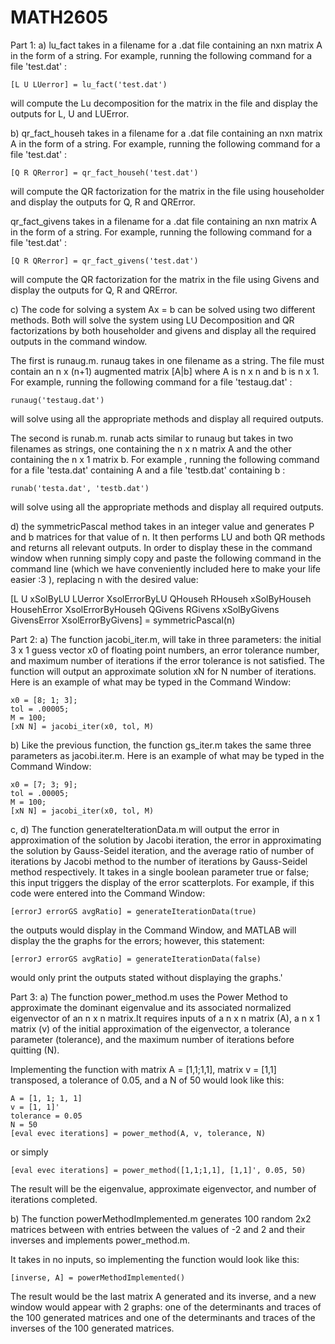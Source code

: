 # MATH2605
Part 1:
a) lu_fact takes in a filename for a .dat file containing an nxn matrix A in the form of a string. For example, running the following command for a file 'test.dat' :

	[L U LUerror] = lu_fact('test.dat')

will compute the Lu decomposition for the matrix in the file and display the outputs for L, U and LUError.

b) qr_fact_househ takes in a filename for a .dat file containing an nxn matrix A in the form of a string. For example, running the following command for a file 'test.dat' :

	[Q R QRerror] = qr_fact_househ('test.dat')

will compute the QR factorization for the matrix in the file using householder and display the outputs for Q, R and QRError.

qr_fact_givens takes in a filename for a .dat file containing an nxn matrix A in the form of a string. For example, running the following command for a file 'test.dat' :

	[Q R QRerror] = qr_fact_givens('test.dat')

 will compute the QR factorization for the matrix in the file using Givens and display the outputs for Q, R and QRError.

c) The code for solving a system Ax = b can be solved using two different methods. Both will solve the system using LU Decomposition and QR factorizations by both householder and givens and display all the required outputs in the command window. 

The first is runaug.m. runaug takes in one filename as a string. The file must contain an n x (n+1) augmented matrix [A|b] where A is n x n and b is n x 1. 
For example, running the following command for a file 'testaug.dat' :

	runaug('testaug.dat')

will solve using all the appropriate methods and display all required outputs.

The second is runab.m. runab acts similar to runaug but takes in two filenames as strings, one containing the n x n matrix A and the other containing the n x 1 matrix b. 
For example , running the following command for a file 'testa.dat' containing A and a file 'testb.dat' containing b :

	runab('testa.dat', 'testb.dat')

will solve using all the appropriate methods and display all required outputs.  

d) the symmetricPascal method takes in an integer value and generates P and b matrices for that value of n. It then performs LU and both QR methods and returns all relevant outputs. In order to display these in the command window when running simply copy and paste the following command in the command line (which we have conveniently included here to make your life easier :3 ), replacing n with the desired value:

[L U xSolByLU LUerror XsolErrorByLU QHouseh RHouseh xSolByHouseh HousehError XsolErrorByHouseh QGivens RGivens xSolByGivens GivensError XsolErrorByGivens] = symmetricPascal(n)

Part 2:
a) The function jacobi_iter.m, will take in three parameters: the initial 3 x 1 guess vector x0 of floating point numbers, an error tolerance number, and maximum number of iterations if the error tolerance is not satisfied. The function will output an approximate solution xN for N number of iterations.
Here is an example of what may be typed in the Command Window:

	x0 = [8; 1; 3];
	tol = .00005;
	M = 100;
	[xN N] = jacobi_iter(x0, tol, M)


b) Like the previous function, the function gs_iter.m takes the same three parameters as jacobi.iter.m. 
Here is an example of what may be typed in the Command Window:

	x0 = [7; 3; 9];
	tol = .00005;
	M = 100;
	[xN N] = jacobi_iter(x0, tol, M)


c, d) The function generateIterationData.m will output the error in approximation of the solution by Jacobi iteration, the error in approximating the solution by Gauss-Seidel iteration, and the average ratio of number of iterations by Jacobi method to the number of iterations by Gauss-Seidel method respectively. It takes in a single boolean parameter true or false; this input triggers the display of the error scatterplots.
For example, if this code were entered into the Command Window:

	[errorJ errorGS avgRatio] = generateIterationData(true)

the outputs would display in the Command Window, and MATLAB will display the the graphs for the errors; however, this statement:

	[errorJ errorGS avgRatio] = generateIterationData(false)

would only print the outputs stated without displaying the graphs.'

Part 3:
a) The function power_method.m uses the Power Method to approximate the dominant eigenvalue and its associated normalized eigenvector of an n x n matrix.It requires inputs of  a n x n matrix (A), a n x 1 matrix (v) of the initial approximation of the eigenvector, a tolerance parameter (tolerance), and the maximum number of iterations before quitting (N).

Implementing the function with matrix A = [1,1;1,1], matrix v = [1,1] transposed, a tolerance of 0.05, and a N of 50 would look like this:

	A = [1, 1; 1, 1]
	v = [1, 1]'
	tolerance = 0.05
	N = 50
	[eval evec iterations] = power_method(A, v, tolerance, N)

or simply

	[eval evec iterations] = power_method([1,1;1,1], [1,1]', 0.05, 50)

The result will be the eigenvalue, approximate eigenvector, and number of iterations completed.

b) The function powerMethodImplemented.m generates 100 random 2x2 matrices between with entries between the values of -2 and 2 and their inverses and implements power_method.m.

It takes in no inputs, so implementing the function would look like this:

	[inverse, A] = powerMethodImplemented()

The result would be the last matrix A generated and its inverse, and a new window would appear with 2 graphs: one of the determinants and traces of the 100 generated matrices and one of the determinants and traces of the inverses of the 100 generated matrices.
